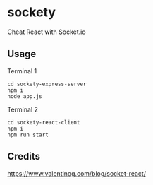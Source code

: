 # sockety

Cheat React with Socket.io

## Usage

Terminal 1

```
cd sockety-express-server
npm i
node app.js
```

Terminal 2

```
cd sockety-react-client
npm i
npm run start
```

## Credits

<https://www.valentinog.com/blog/socket-react/>
